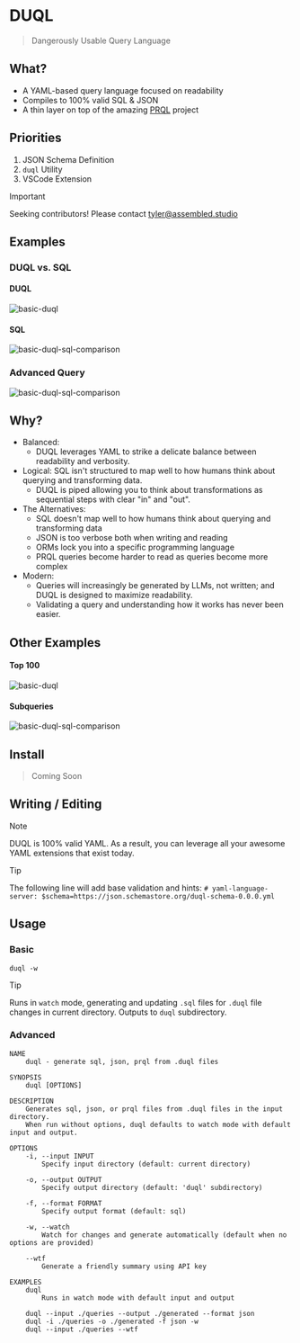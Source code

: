 # DUQL
> Dangerously Usable Query Language

## What?
- A YAML-based query language focused on readability
- Compiles to 100% valid SQL & JSON
- A thin layer on top of the amazing [PRQL](https://github.com/PRQL/prql) project

## Priorities
1. JSON Schema Definition
2. `duql` Utility
3. VSCode Extension
> [!IMPORTANT]  
> Seeking contributors! Please contact tyler@assembled.studio

## Examples
### DUQL vs. SQL
#### DUQL
![basic-duql](https://tyler-mills-shared.s3.amazonaws.com/duql_1.png)
#### SQL
![basic-duql-sql-comparison](https://tyler-mills-shared.s3.amazonaws.com/duql_1_sql.png)

### Advanced Query
![basic-duql-sql-comparison](https://tyler-mills-shared.s3.amazonaws.com/duql_invoice_complex.png)

## Why?
- Balanced: 
    - DUQL leverages YAML to strike a delicate balance between readability and verbosity.
- Logical: SQL isn't structured to map well to how humans think about querying and transforming data. 
    - DUQL is piped allowing you to think about transformations as sequential steps with clear "in" and "out".
- The Alternatives: 
    - SQL doesn't map well to how humans think about querying and transforming data
    - JSON is too verbose both when writing and reading
    - ORMs lock you into a specific programming language
    - PRQL queries become harder to read as queries become more complex
- Modern:
    - Queries will increasingly be generated by LLMs, not written; and DUQL is designed to maximize readability.
    - Validating a query and understanding how it works has never been easier.

## Other Examples
#### Top 100
![basic-duql](https://tyler-mills-shared.s3.amazonaws.com/duql_top_100_example.png)
#### Subqueries
![basic-duql-sql-comparison](https://tyler-mills-shared.s3.amazonaws.com/duql_invoice_subquery.png)

## Install
> Coming Soon

## Writing / Editing
> [!NOTE]  
> DUQL is 100% valid YAML. As a result, you can leverage all your awesome YAML extensions that exist today.

> [!TIP]  
> The following line will add base validation and hints:
> `# yaml-language-server: $schema=https://json.schemastore.org/duql-schema-0.0.0.yml`

## Usage
### Basic
```console
duql -w
```
> [!TIP]  
>  Runs in `watch` mode, generating and updating `.sql` files for `.duql` file changes in current directory.
> Outputs to `duql` subdirectory.

### Advanced
```console
NAME
    duql - generate sql, json, prql from .duql files

SYNOPSIS
    duql [OPTIONS]

DESCRIPTION
    Generates sql, json, or prql files from .duql files in the input directory.
    When run without options, duql defaults to watch mode with default input and output.

OPTIONS
    -i, --input INPUT
        Specify input directory (default: current directory)

    -o, --output OUTPUT
        Specify output directory (default: 'duql' subdirectory)

    -f, --format FORMAT
        Specify output format (default: sql)

    -w, --watch
        Watch for changes and generate automatically (default when no options are provided)

    --wtf
        Generate a friendly summary using API key

EXAMPLES
    duql
        Runs in watch mode with default input and output

    duql --input ./queries --output ./generated --format json
    duql -i ./queries -o ./generated -f json -w
    duql --input ./queries --wtf

```
